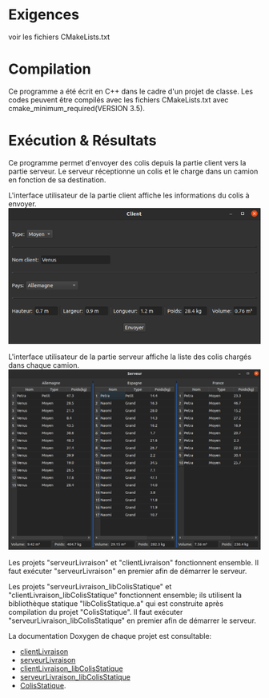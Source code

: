 # Exigences
voir les fichiers CMakeLists.txt

# Compilation
Ce programme a été écrit en C++ dans le cadre d'un projet de classe.
Les codes peuvent être compilés avec les fichiers CMakeLists.txt avec cmake_minimum_required(VERSION 3.5).

# Exécution & Résultats
Ce programme permet d'envoyer des colis depuis la partie client vers la partie serveur.
Le serveur réceptionne un colis et le charge dans un camion en fonction de sa destination.

L'interface utilisateur de la partie client affiche les informations du colis à envoyer.
![exemple UI client](./UI_client.png)

L'interface utilisateur de la partie serveur affiche la liste des colis chargés dans chaque camion.
![exemple UI serveur](./UI_serveur.png)

Les projets "serveurLivraison" et "clientLivraison" fonctionnent ensemble. Il faut exécuter "serveurLivraison" en premier afin de démarrer le serveur.

Les projets "serveurLivraison_libColisStatique" et "clientLivraison_libColisStatique" fonctionnent ensemble; ils utilisent la bibliothèque statique "libColisStatique.a" qui est construite après compilation du projet "ColisStatique". Il faut exécuter "serveurLivraison_libColisStatique" en premier afin de démarrer le serveur.

La documentation Doxygen de chaque projet est consultable:
- [clientLivraison](./clientLivraison/html/index.html)
- [serveurLivraison](./serveurLivraison/html/index.html)
- [clientLivraison_libColisStatique](./clientLivraison_libColisStatique/html/index.html)
- [serveurLivraison_libColisStatique](./serveurLivraison_libColisStatique/html/index.html)
- [ColisStatique](./ColisStatique/html/index.html).
